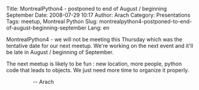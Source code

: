 Title: MontrealPython4 - postponed to end of August / beginning September
Date: 2008-07-29 10:17
Author: Arach
Category: Presentations
Tags: meetup, Montreal Python
Slug: montrealpython4-postponed-to-end-of-august-beginning-september
Lang: en

MontrealPython4 - we will not be meeting this Thursday which was the
tentative date for our next meetup. We're working on the next event and
it'll be late in August / beginning of September.

The next meetup is likely to be fun : new location, more people, python
code that leads to objects. We just need more time to organize it
properly.

                  -- Arach

</p>


